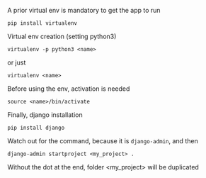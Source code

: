 A prior virtual env is mandatory to get the app to run

```
pip install virtualenv
```

Virtual env creation (setting python3)

```
virtualenv -p python3 <name>
```

or just

```
virtualenv <name>
```

Before using the env, activation is needed

```
source <name>/bin/activate
```

Finally, django installation

```
pip install django
```

Watch out for the command, because it is `django-admin`, and then

```
django-admin startproject <my_project> .
```

Without the dot at the end, folder <my_project> will be duplicated
